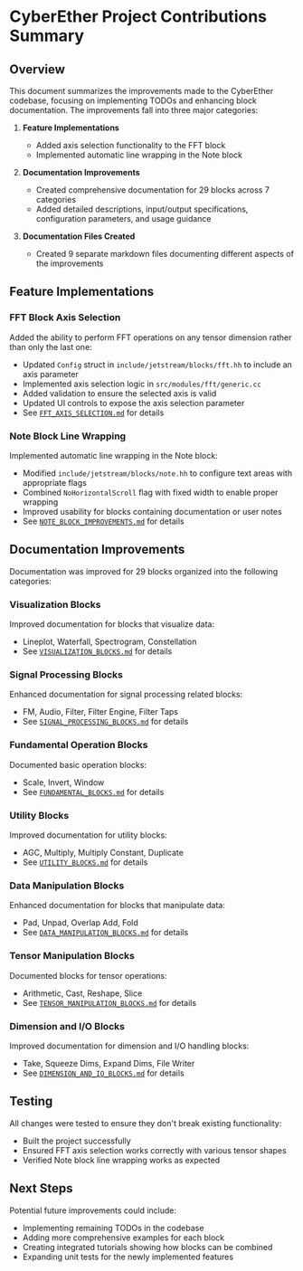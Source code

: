 # CyberEther Project Contributions Summary

## Overview
This document summarizes the improvements made to the CyberEther codebase, focusing on implementing TODOs and enhancing block documentation. The improvements fall into three major categories:

1. **Feature Implementations**
   - Added axis selection functionality to the FFT block
   - Implemented automatic line wrapping in the Note block

2. **Documentation Improvements**
   - Created comprehensive documentation for 29 blocks across 7 categories
   - Added detailed descriptions, input/output specifications, configuration parameters, and usage guidance

3. **Documentation Files Created**
   - Created 9 separate markdown files documenting different aspects of the improvements

## Feature Implementations

### FFT Block Axis Selection
Added the ability to perform FFT operations on any tensor dimension rather than only the last one:

- Updated `Config` struct in `include/jetstream/blocks/fft.hh` to include an axis parameter
- Implemented axis selection logic in `src/modules/fft/generic.cc`
- Added validation to ensure the selected axis is valid
- Updated UI controls to expose the axis selection parameter
- See [`FFT_AXIS_SELECTION.md`](FFT_AXIS_SELECTION.md) for details

### Note Block Line Wrapping
Implemented automatic line wrapping in the Note block:

- Modified `include/jetstream/blocks/note.hh` to configure text areas with appropriate flags
- Combined `NoHorizontalScroll` flag with fixed width to enable proper wrapping
- Improved usability for blocks containing documentation or user notes
- See [`NOTE_BLOCK_IMPROVEMENTS.md`](NOTE_BLOCK_IMPROVEMENTS.md) for details

## Documentation Improvements

Documentation was improved for 29 blocks organized into the following categories:

### Visualization Blocks
Improved documentation for blocks that visualize data:
- Lineplot, Waterfall, Spectrogram, Constellation
- See [`VISUALIZATION_BLOCKS.md`](VISUALIZATION_BLOCKS.md) for details

### Signal Processing Blocks
Enhanced documentation for signal processing related blocks:
- FM, Audio, Filter, Filter Engine, Filter Taps
- See [`SIGNAL_PROCESSING_BLOCKS.md`](SIGNAL_PROCESSING_BLOCKS.md) for details

### Fundamental Operation Blocks
Documented basic operation blocks:
- Scale, Invert, Window
- See [`FUNDAMENTAL_BLOCKS.md`](FUNDAMENTAL_BLOCKS.md) for details

### Utility Blocks
Improved documentation for utility blocks:
- AGC, Multiply, Multiply Constant, Duplicate
- See [`UTILITY_BLOCKS.md`](UTILITY_BLOCKS.md) for details

### Data Manipulation Blocks
Enhanced documentation for blocks that manipulate data:
- Pad, Unpad, Overlap Add, Fold
- See [`DATA_MANIPULATION_BLOCKS.md`](DATA_MANIPULATION_BLOCKS.md) for details

### Tensor Manipulation Blocks
Documented blocks for tensor operations:
- Arithmetic, Cast, Reshape, Slice
- See [`TENSOR_MANIPULATION_BLOCKS.md`](TENSOR_MANIPULATION_BLOCKS.md) for details

### Dimension and I/O Blocks
Improved documentation for dimension and I/O handling blocks:
- Take, Squeeze Dims, Expand Dims, File Writer
- See [`DIMENSION_AND_IO_BLOCKS.md`](DIMENSION_AND_IO_BLOCKS.md) for details

## Testing
All changes were tested to ensure they don't break existing functionality:
- Built the project successfully
- Ensured FFT axis selection works correctly with various tensor shapes
- Verified Note block line wrapping works as expected

## Next Steps
Potential future improvements could include:
- Implementing remaining TODOs in the codebase
- Adding more comprehensive examples for each block
- Creating integrated tutorials showing how blocks can be combined
- Expanding unit tests for the newly implemented features